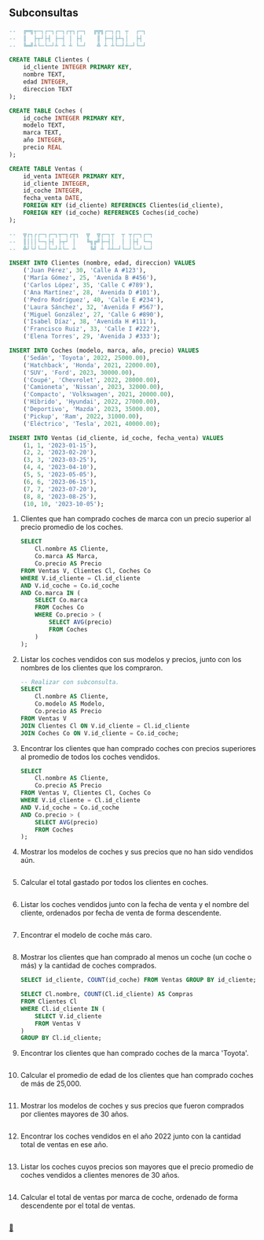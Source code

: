 ## Subconsultas

```sql
--  ╔═╗┬─┐┌─┐┌─┐┌┬┐┌─┐  ╔╦╗┌─┐┌┐ ┬  ┌─┐
--  ║  ├┬┘├┤ ├─┤ │ ├┤    ║ ├─┤├┴┐│  ├┤ 
--  ╚═╝┴└─└─┘┴ ┴ ┴ └─┘   ╩ ┴ ┴└─┘┴─┘└─┘

CREATE TABLE Clientes (
    id_cliente INTEGER PRIMARY KEY,
    nombre TEXT,
    edad INTEGER,
    direccion TEXT
);

CREATE TABLE Coches (
    id_coche INTEGER PRIMARY KEY,
    modelo TEXT,
    marca TEXT,
    año INTEGER,
    precio REAL
);

CREATE TABLE Ventas (
    id_venta INTEGER PRIMARY KEY,
    id_cliente INTEGER,
    id_coche INTEGER,
    fecha_venta DATE,
    FOREIGN KEY (id_cliente) REFERENCES Clientes(id_cliente),
    FOREIGN KEY (id_coche) REFERENCES Coches(id_coche)
);

--  ╦┌┐┌┌─┐┌─┐┬─┐┌┬┐  ╦  ╦┌─┐┬  ┬ ┬┌─┐┌─┐
--  ║│││└─┐├┤ ├┬┘ │   ╚╗╔╝├─┤│  │ │├┤ └─┐
--  ╩┘└┘└─┘└─┘┴└─ ┴    ╚╝ ┴ ┴┴─┘└─┘└─┘└─┘

INSERT INTO Clientes (nombre, edad, direccion) VALUES
    ('Juan Pérez', 30, 'Calle A #123'),
    ('María Gómez', 25, 'Avenida B #456'),
    ('Carlos López', 35, 'Calle C #789'),
    ('Ana Martínez', 28, 'Avenida D #101'),
    ('Pedro Rodríguez', 40, 'Calle E #234'),
    ('Laura Sánchez', 32, 'Avenida F #567'),
    ('Miguel González', 27, 'Calle G #890'),
    ('Isabel Díaz', 38, 'Avenida H #111'),
    ('Francisco Ruiz', 33, 'Calle I #222'),
    ('Elena Torres', 29, 'Avenida J #333');

INSERT INTO Coches (modelo, marca, año, precio) VALUES
    ('Sedán', 'Toyota', 2022, 25000.00),
    ('Hatchback', 'Honda', 2021, 22000.00),
    ('SUV', 'Ford', 2023, 30000.00),
    ('Coupé', 'Chevrolet', 2022, 28000.00),
    ('Camioneta', 'Nissan', 2023, 32000.00),
    ('Compacto', 'Volkswagen', 2021, 20000.00),
    ('Híbrido', 'Hyundai', 2022, 27000.00),
    ('Deportivo', 'Mazda', 2023, 35000.00),
    ('Pickup', 'Ram', 2022, 31000.00),
    ('Eléctrico', 'Tesla', 2021, 40000.00);

INSERT INTO Ventas (id_cliente, id_coche, fecha_venta) VALUES
    (1, 1, '2023-01-15'),
    (2, 2, '2023-02-20'),
    (3, 3, '2023-03-25'),
    (4, 4, '2023-04-10'),
    (5, 5, '2023-05-05'),
    (6, 6, '2023-06-15'),
    (7, 7, '2023-07-20'),
    (8, 8, '2023-08-25'),
    (10, 10, '2023-10-05');
```

1. Clientes que han comprado coches de marca con un precio superior al precio promedio de los coches.

    ```sql
    SELECT
        Cl.nombre AS Cliente,
        Co.marca AS Marca,
        Co.precio AS Precio
    FROM Ventas V, Clientes Cl, Coches Co
    WHERE V.id_cliente = Cl.id_cliente
    AND V.id_coche = Co.id_coche
    AND Co.marca IN (
        SELECT Co.marca
        FROM Coches Co
        WHERE Co.precio > (
            SELECT AVG(precio)
            FROM Coches
        )
    );
    ```
2. Listar los coches vendidos con sus modelos y precios, junto con los nombres de los clientes que los compraron.

    ```sql
    -- Realizar con subconsulta.
    SELECT
        Cl.nombre AS Cliente,
        Co.modelo AS Modelo,
        Co.precio AS Precio
    FROM Ventas V
    JOIN Clientes Cl ON V.id_cliente = Cl.id_cliente
    JOIN Coches Co ON V.id_cliente = Co.id_coche;
    ```
3. Encontrar los clientes que han comprado coches con precios superiores al promedio de todos los coches vendidos.

    ```sql
    SELECT
        Cl.nombre AS Cliente,
        Co.precio AS Precio
    FROM Ventas V, Clientes Cl, Coches Co
    WHERE V.id_cliente = Cl.id_cliente
    AND V.id_coche = Co.id_coche
    AND Co.precio > (
        SELECT AVG(precio)
        FROM Coches
    );
    ```
4. Mostrar los modelos de coches y sus precios que no han sido vendidos aún.

    ```sql
    
    ```
5. Calcular el total gastado por todos los clientes en coches.

    ```sql
    
    ```
6. Listar los coches vendidos junto con la fecha de venta y el nombre del cliente, ordenados por fecha de venta de forma descendente.

    ```sql
    
    ```
7. Encontrar el modelo de coche más caro.

    ```sql
    
    ```
8. Mostrar los clientes que han comprado al menos un coche (un coche o más) y la cantidad de coches comprados.

    ```sql
    SELECT id_cliente, COUNT(id_coche) FROM Ventas GROUP BY id_cliente;

    SELECT Cl.nombre, COUNT(Cl.id_cliente) AS Compras
    FROM Clientes Cl
    WHERE Cl.id_cliente IN (
        SELECT V.id_cliente
        FROM Ventas V
    )
    GROUP BY Cl.id_cliente;
    ```
9. Encontrar los clientes que han comprado coches de la marca 'Toyota'.

    ```sql
    
    ```
10. Calcular el promedio de edad de los clientes que han comprado coches de más de 25,000.

    ```sql
    
    ```
11. Mostrar los modelos de coches y sus precios que fueron comprados por clientes mayores de 30 años.

    ```sql
    
    ```
12. Encontrar los coches vendidos en el año 2022 junto con la cantidad total de ventas en ese año.

    ```sql
    
    ```
13. Listar los coches cuyos precios son mayores que el precio promedio de coches vendidos a clientes menores de 30 años.

    ```sql
    
    ```
14. Calcular el total de ventas por marca de coche, ordenado de forma descendente por el total de ventas.

    ```sql
    
    ```

<link rel="stylesheet" href="./../../../README.css">
<a class="scrollup" href="#top">&#x1F53C</a>